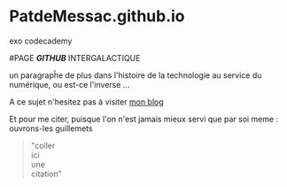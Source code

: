 # PatdeMessac.github.io
exo codecademy


#PAGE **_GITHUB_** INTERGALACTIQUE 

un paragrapĥe de plus dans l'histoire de la technologie au service du numérique, ou est-ce l'inverse ...

A ce sujet n'hesitez pas à visiter [mon blog][Yes]


Et pour me citer, puisque l'on n'est jamais mieux servi que par soi meme : ouvrons-les guillemets 
>"coller  
 ici   
 une   
 citation"







[Yes]:1mo-1id.over-blog.com



